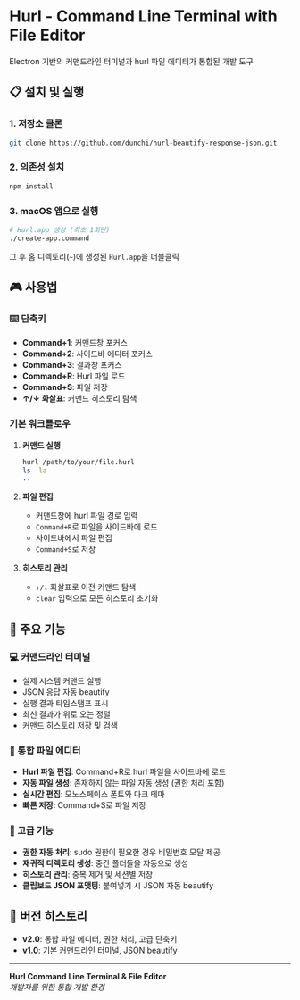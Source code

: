 # Hurl - Command Line Terminal with File Editor

Electron 기반의 커맨드라인 터미널과 hurl 파일 에디터가 통합된 개발 도구

## 📋 설치 및 실행

### 1. 저장소 클론
```bash
git clone https://github.com/dunchi/hurl-beautify-response-json.git
```

### 2. 의존성 설치
```bash
npm install
```

### 3. macOS 앱으로 실행

```bash
# Hurl.app 생성 (최초 1회만)
./create-app.command
```
그 후 홈 디렉토리(`~`)에 생성된 `Hurl.app`을 더블클릭

## 🎮 사용법

### ⌨️ 단축키
- **Command+1**: 커맨드창 포커스
- **Command+2**: 사이드바 에디터 포커스  
- **Command+3**: 결과창 포커스
- **Command+R**: Hurl 파일 로드
- **Command+S**: 파일 저장
- **↑/↓ 화살표**: 커맨드 히스토리 탐색

### 기본 워크플로우

1. **커맨드 실행**
   ```bash
   hurl /path/to/your/file.hurl
   ls -la
   ..
   ```
   
2. **파일 편집**
   - 커맨드창에 hurl 파일 경로 입력
   - `Command+R`로 파일을 사이드바에 로드
   - 사이드바에서 파일 편집
   - `Command+S`로 저장

3. **히스토리 관리**
   - `↑/↓` 화살표로 이전 커맨드 탐색
   - `clear` 입력으로 모든 히스토리 초기화

## 🚀 주요 기능

### 💻 커맨드라인 터미널
- 실제 시스템 커맨드 실행
- JSON 응답 자동 beautify
- 실행 결과 타임스탬프 표시
- 최신 결과가 위로 오는 정렬
- 커맨드 히스토리 저장 및 검색

### 📝 통합 파일 에디터
- **Hurl 파일 편집**: Command+R로 hurl 파일을 사이드바에 로드
- **자동 파일 생성**: 존재하지 않는 파일 자동 생성 (권한 처리 포함)
- **실시간 편집**: 모노스페이스 폰트와 다크 테마
- **빠른 저장**: Command+S로 파일 저장

### 🔧 고급 기능
- **권한 자동 처리**: sudo 권한이 필요한 경우 비밀번호 모달 제공
- **재귀적 디렉토리 생성**: 중간 폴더들을 자동으로 생성
- **히스토리 관리**: 중복 제거 및 세션별 저장
- **클립보드 JSON 포맷팅**: 붙여넣기 시 JSON 자동 beautify

## 📝 버전 히스토리

- **v2.0**: 통합 파일 에디터, 권한 처리, 고급 단축키
- **v1.0**: 기본 커맨드라인 터미널, JSON beautify

---

**Hurl Command Line Terminal & File Editor**  
*개발자를 위한 통합 개발 환경*
